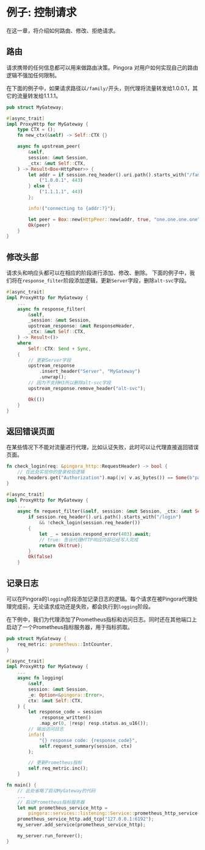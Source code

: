 # 例子: 控制请求

在这一章，将介绍如何路由、修改、拒绝请求。

## 路由
请求携带的任何信息都可以用来做路由决策。Pingora 对用户如何实现自己的路由逻辑不强加任何限制。

在下面的例子中，如果请求路径以`/family/`开头，则代理将流量转发给1.0.0.1，其它的流量转发给1.1.1.1。

```Rust
pub struct MyGateway;

#[async_trait]
impl ProxyHttp for MyGateway {
    type CTX = ();
    fn new_ctx(&self) -> Self::CTX {}

    async fn upstream_peer(
        &self,
        session: &mut Session,
        _ctx: &mut Self::CTX,
    ) -> Result<Box<HttpPeer>> {
        let addr = if session.req_header().uri.path().starts_with("/family/") {
            ("1.0.0.1", 443)
        } else {
            ("1.1.1.1", 443)
        };

        info!("connecting to {addr:?}");

        let peer = Box::new(HttpPeer::new(addr, true, "one.one.one.one".to_string()));
        Ok(peer)
    }
}
```


## 修改头部

请求头和响应头都可以在相应的阶段进行添加、修改、删除。
下面的例子中，我们将在`response_filter`阶段添加逻辑，更新`Server`字段，删除`alt-svc`字段。

```Rust
#[async_trait]
impl ProxyHttp for MyGateway {
    ...
    async fn response_filter(
        &self,
        _session: &mut Session,
        upstream_response: &mut ResponseHeader,
        _ctx: &mut Self::CTX,
    ) -> Result<()>
    where
        Self::CTX: Send + Sync,
    {
        // 更新Server字段
        upstream_response
            .insert_header("Server", "MyGateway")
            .unwrap();
        // 因为不支持H3所以删除alt-svc字段
        upstream_response.remove_header("alt-svc");

        Ok(())
    }
}
```

## 返回错误页面

在某些情况下不能对流量进行代理，比如认证失败，此时可以让代理直接返回错误页面。

```Rust
fn check_login(req: &pingora_http::RequestHeader) -> bool {
    // 在此处实现你的登录校验逻辑
    req.headers.get("Authorization").map(|v| v.as_bytes()) == Some(b"password")
}

#[async_trait]
impl ProxyHttp for MyGateway {
    ...
    async fn request_filter(&self, session: &mut Session, _ctx: &mut Self::CTX) -> Result<bool> {
        if session.req_header().uri.path().starts_with("/login")
            && !check_login(session.req_header())
        {
            let _ = session.respond_error(403).await;
            // true: 告诉代理HTTP响应内容已经写入完成
            return Ok(true);
        }
        Ok(false)
    }
```
## 记录日志

可以在Pingora的`logging`阶段添加记录日志的逻辑。每个请求在被Pingora代理处理完成前，无论请求成功还是失败，都会执行到`logging`阶段。

在下例中，我们为代理添加了Prometheus指标和访问日志。同时还在其他端口上启动了一个Prometheus指标服务器，用于指标抓取。


``` Rust
pub struct MyGateway {
    req_metric: prometheus::IntCounter,
}

#[async_trait]
impl ProxyHttp for MyGateway {
    ...
    async fn logging(
        &self,
        session: &mut Session,
        _e: Option<&pingora::Error>,
        ctx: &mut Self::CTX,
    ) {
        let response_code = session
            .response_written()
            .map_or(0, |resp| resp.status.as_u16());
        // 输出访问日志
        info!(
            "{} response code: {response_code}",
            self.request_summary(session, ctx)
        );

        // 更新Prometheus指标
        self.req_metric.inc();
    }

fn main() {
    // 此处省略了启动MyGateway的代码
    ...
    // 启动Prometheus指标服务器
    let mut prometheus_service_http =
        pingora::services::listening::Service::prometheus_http_service();
    prometheus_service_http.add_tcp("127.0.0.1:6192");
    my_server.add_service(prometheus_service_http);

    my_server.run_forever();
}
```